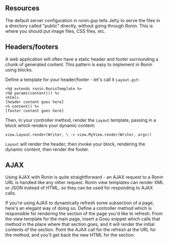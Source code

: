 ## Resources ##

The default server configuration in ronin.gsp tells Jetty to serve the files in a directory called "public" directly, without going through Ronin. This is where you should put image files, CSS files, etc.

## Headers/footers ##

A web application will often have a static header and footer surrounding a chunk of generated content. This pattern is easy to implement in Ronin using blocks.

Define a template for your header/footer - let's call it `Layout.gst`:

```
<%@ extends ronin.RoninTemplate %>
<%@ params(content()) %>
<html>
[header content goes here]
<% content() %>
[footer content goes here]
```

Then, in your controller method, render the `Layout` template, passing in a block which renders your dynamic content:

```
view.Layout.render(Writer, \ -> view.MyView.render(Writer, args))
```

`Layout` will render the header, then invoke your block, rendering the dynamic content, then render the footer.

## AJAX ##

Using AJAX with Ronin is quite straightforward - an AJAX request to a Ronin URL is handled like any other request. Ronin view templates can render XML or JSON instead of HTML, so they can be used for responding to AJAX calls.

If you're using AJAX to dynamically refresh some subsection of a page, here's an elegant way of doing so. Define a controller method which is responsible for rendering the section of the page you'd like to refresh. From the view template for the main page, insert a Gosu snippet which calls that method in the place where that section goes, and it will render the initial contents of the section. Point the AJAX call for the refresh at the URL for the method, and you'll get back the new HTML for the section.